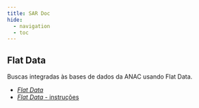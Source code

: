 ```yaml
---
title: SAR Doc
hide:
  - navigation
  - toc
---
```


## Flat Data

Buscas integradas às bases de dados da ANAC usando Flat Data. 

- [_Flat Data_](/Ferramentas/Flat%20Data/flat-data/)
- [_Flat Data_ - instruções](/Ferramentas/Flat%20Data/instrucoes-flat-data/)

